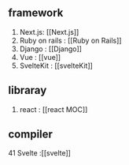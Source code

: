 
## framework
1. Next.js: [[Next.js]]
2. Ruby on rails : [[Ruby on Rails]]
3. Django : [[Django]]
4. Vue : [[vue]]
5. SvelteKit : [[svelteKit]]

## libraray
1. react :    [[react MOC]]            


## compiler
41 Svelte :[[svelte]]